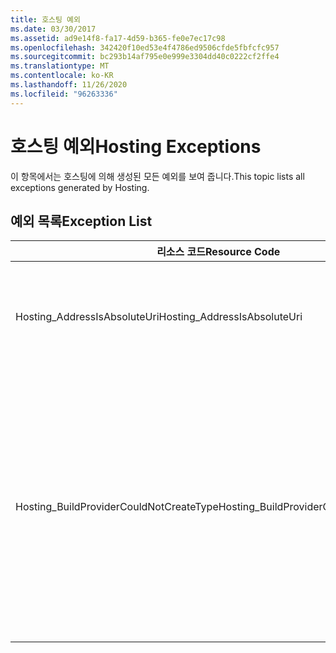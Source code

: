 ```yaml
---
title: 호스팅 예외
ms.date: 03/30/2017
ms.assetid: ad9e14f8-fa17-4d59-b365-fe0e7ec17c98
ms.openlocfilehash: 342420f10ed53e4f4786ed9506cfde5fbfcfc957
ms.sourcegitcommit: bc293b14af795e0e999e3304dd40c0222cf2ffe4
ms.translationtype: MT
ms.contentlocale: ko-KR
ms.lasthandoff: 11/26/2020
ms.locfileid: "96263336"
---
```

# <a name="hosting-exceptions"></a><span data-ttu-id="e8aa5-102">호스팅 예외</span><span class="sxs-lookup"><span data-stu-id="e8aa5-102">Hosting Exceptions</span></span>

<span data-ttu-id="e8aa5-103">이 항목에서는 호스팅에 의해 생성된 모든 예외를 보여 줍니다.</span><span class="sxs-lookup"><span data-stu-id="e8aa5-103">This topic lists all exceptions generated by Hosting.</span></span>  
  
## <a name="exception-list"></a><span data-ttu-id="e8aa5-104">예외 목록</span><span class="sxs-lookup"><span data-stu-id="e8aa5-104">Exception List</span></span>  
  
|<span data-ttu-id="e8aa5-105">리소스 코드</span><span class="sxs-lookup"><span data-stu-id="e8aa5-105">Resource Code</span></span>|<span data-ttu-id="e8aa5-106">리소스 문자열</span><span class="sxs-lookup"><span data-stu-id="e8aa5-106">Resource String</span></span>|  
|-------------------|---------------------|  
|<span data-ttu-id="e8aa5-107">Hosting_AddressIsAbsoluteUri</span><span class="sxs-lookup"><span data-stu-id="e8aa5-107">Hosting_AddressIsAbsoluteUri</span></span>|<span data-ttu-id="e8aa5-108">전체 URI가 허용되지 않습니다.</span><span class="sxs-lookup"><span data-stu-id="e8aa5-108">The full URI is not allowed.</span></span> <span data-ttu-id="e8aa5-109">ServiceHostingEnvironment.EnsureServiceAvailable API에는 전체 URI가 허용되지 않습니다.</span><span class="sxs-lookup"><span data-stu-id="e8aa5-109">Full URIs are not allowed for the ServiceHostingEnvironment.EnsureServiceAvailable API.</span></span> <span data-ttu-id="e8aa5-110">해당 서비스의 가상 경로를 사용하십시오.</span><span class="sxs-lookup"><span data-stu-id="e8aa5-110">Use a virtual path for the corresponding service.</span></span>|  
|<span data-ttu-id="e8aa5-111">Hosting_BuildProviderCouldNotCreateType</span><span class="sxs-lookup"><span data-stu-id="e8aa5-111">Hosting_BuildProviderCouldNotCreateType</span></span>|<span data-ttu-id="e8aa5-112">서비스를 컴파일하는 동안 지정된 CLR 형식을 로드할 수 없습니다.</span><span class="sxs-lookup"><span data-stu-id="e8aa5-112">The specified CLR type cannot be loaded during service compilation.</span></span> <span data-ttu-id="e8aa5-113">이 형식이 응용 프로그램의 \\ \bin 디렉터리에 있는 컴파일된 어셈블리에 포함 되어 \\ 있거나 전역 어셈블리 캐시에 설치 된 어셈블리에 있는 소스 App_Code 파일에 정의 되어 있는지 확인 하십시오.</span><span class="sxs-lookup"><span data-stu-id="e8aa5-113">Verify that this type is either defined in a source file located in the application's \\\App_Code directory, contained in a compiled assembly located in the application's \\\bin directory, or present in an assembly installed in the Global Assembly Cache.</span></span> <span data-ttu-id="e8aa5-114">형식 이름은 대/소문자를 구분합니다.</span><span class="sxs-lookup"><span data-stu-id="e8aa5-114">The type name is case-sensitive.</span></span> <span data-ttu-id="e8aa5-115">\\\ App_Code 및 \bin과 같은 디렉터리는 \\ 응용 프로그램의 루트 디렉터리에 있어야 합니다.</span><span class="sxs-lookup"><span data-stu-id="e8aa5-115">The directories such as \\\App_Code and \\\bin must be located in the application's root directory.</span></span> <span data-ttu-id="e8aa5-116">\\\ App_Code 및 \\ \bin 디렉터리는 하위 디렉터리에 중첩 될 수 없습니다.</span><span class="sxs-lookup"><span data-stu-id="e8aa5-116">The \\\App_Code and \\\bin directories cannot be nested in subdirectories.</span></span>|
